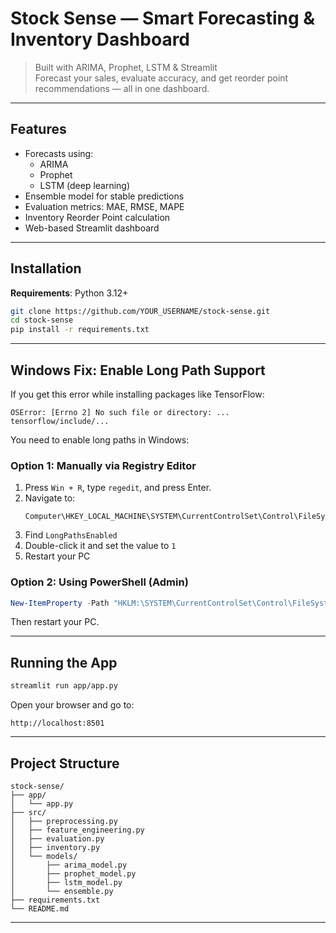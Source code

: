 # Stock Sense — Smart Forecasting & Inventory Dashboard

> Built with ARIMA, Prophet, LSTM & Streamlit  
> Forecast your sales, evaluate accuracy, and get reorder point recommendations — all in one dashboard.

---

## Features

- Forecasts using:
  - ARIMA
  - Prophet
  - LSTM (deep learning)
- Ensemble model for stable predictions
- Evaluation metrics: MAE, RMSE, MAPE
- Inventory Reorder Point calculation
- Web-based Streamlit dashboard

---

## Installation

**Requirements**: Python 3.12+

```bash
git clone https://github.com/YOUR_USERNAME/stock-sense.git
cd stock-sense
pip install -r requirements.txt
```

---

## Windows Fix: Enable Long Path Support

If you get this error while installing packages like TensorFlow:

```
OSError: [Errno 2] No such file or directory: ... tensorflow/include/...
```

You need to enable long paths in Windows:

### Option 1: Manually via Registry Editor

1. Press `Win + R`, type `regedit`, and press Enter.
2. Navigate to:
   ```
   Computer\HKEY_LOCAL_MACHINE\SYSTEM\CurrentControlSet\Control\FileSystem
   ```
3. Find `LongPathsEnabled`
4. Double-click it and set the value to `1`
5. Restart your PC

### Option 2: Using PowerShell (Admin)

```powershell
New-ItemProperty -Path "HKLM:\SYSTEM\CurrentControlSet\Control\FileSystem" -Name "LongPathsEnabled" -Value 1 -PropertyType DWORD -Force
```

Then restart your PC.

---

## Running the App

```bash
streamlit run app/app.py
```

Open your browser and go to:
```
http://localhost:8501
```

---

## Project Structure

```
stock-sense/
├── app/
│   └── app.py
├── src/
│   ├── preprocessing.py
│   ├── feature_engineering.py
│   ├── evaluation.py
│   ├── inventory.py
│   └── models/
│       ├── arima_model.py
│       ├── prophet_model.py
│       ├── lstm_model.py
│       └── ensemble.py
├── requirements.txt
└── README.md
```

---